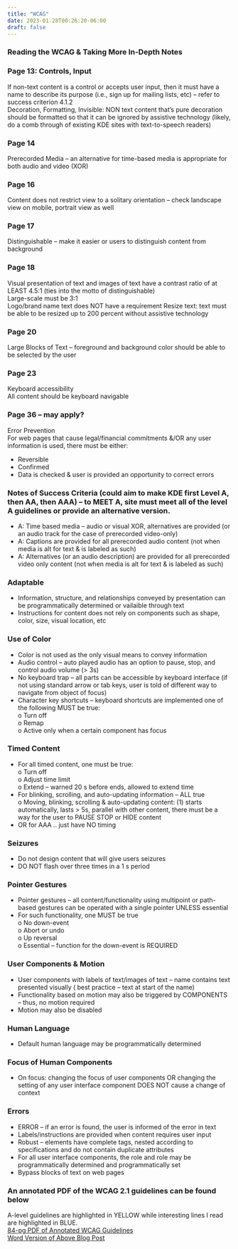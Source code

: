 ```yaml
---
title: "WCAG"
date: 2023-01-28T00:26:20-06:00
draft: false
---
```


### Reading the WCAG & Taking More In-Depth Notes 

### Page 13: Controls, Input 
If non-text content is a control or accepts user input, then it must have a name to describe its purpose (i.e., sign up for mailing lists, etc) – refer to success criterion 4.1.2 \
Decoration, Formatting, Invisible: NON text content that’s pure decoration should be formatted so that it can be ignored by assistive technology (likely, do a comb through of existing KDE sites with text-to-speech readers) 
### Page 14 
Prerecorded Media – an alternative for time-based media is appropriate for both audio and video (XOR) 
### Page 16 
Content does not restrict view to a solitary orientation – check landscape view on mobile, portrait view as well 
### Page 17 
Distinguishable – make it easier or users to distinguish content from background 
### Page 18 
Visual presentation of text and images of text have a contrast ratio of at LEAST 4.5:1 (ties into the motto of distinguishable) \
Large-scale must be 3:1 \
Logo/brand name text does NOT have a requirement 
Resize text: text must be able to be resized up to 200 percent without assistive technology  
### Page 20  
Large Blocks of Text – foreground and background color should be able to be selected by the user  
### Page 23  
Keyboard accessibility    
All content should be keyboard navigable   
### Page 36 – may apply?  
Error Prevention  
For web pages that cause legal/financial commitments &/OR any user information is used, there must be either:  
*	Reversible  
*	Confirmed  
*	Data is checked & user is provided an opportunity to correct errors  
### Notes of Success Criteria (could aim to make KDE first Level A, then AA, then AAA) – to MEET A, site must meet all of the level A guidelines or provide an alternative version.  
*	A: Time based media – audio or visual XOR, alternatives are provided (or an audio track for the case of prerecorded video-only)  
*	A: Captions are provided for all prerecorded audio content (not when media is alt for text & is labeled as such)  
*	A: Alternatives (or an audio description) are provided for all prerecorded video only content (not when media is alt for text & is labeled as such)  
### Adaptable  
*	Information, structure, and relationships conveyed by presentation can be programmatically determined or vailaible through text  
*	Instructions for content does not rely on components such as shape, color, size, visual location, etc  
### Use of Color  
*	Color is not used as the only visual means to convey information  
*	Audio control – auto played audio has an option to pause, stop, and control audio volume (> 3s)  
*	No keyboard trap – all parts can be accessible by keyboard interface (if not using standard arrow or tab keys, user is told of different way to navigate from object of focus)  
*	Character key shortcuts – keyboard shortcuts are implemented one of the following MUST be true:  
o	Turn off  
o	Remap  
o	Active only when a certain component has focus  
### Timed Content  
*	For all timed content, one must be true:  
o	Turn off  
o	Adjust time limit  
o	Extend – warned 20 s before ends, allowed to extend time  
*	For blinking, scrolling, and auto-updating information – ALL true  
o	Moving, blinking, scrolling & auto-updating content: (1) starts automatically, lasts > 5s, parallel with other content, there must be a way for the user to PAUSE STOP or HIDE content  
*	OR for AAA .. just have NO timing  
### Seizures  
*	Do not design content that will give users seizures  
*	DO NOT flash over three times in a 1 s period  
### Pointer Gestures  
*	Pointer gestures – all content/functionality using multipoint or path-based gestures can be operated with a  single pointer UNLESS essential  
*	For such functionality, one MUST be true  
o	No down-event  
o	Abort or undo  
o	Up reversal  
o	Essential – function for the down-event is REQUIRED  
### User Components & Motion  
*	User components with labels of text/images of text – name contains text presented visually ( best practice – text at start of the name)  
*	Functionality based on motion may also be triggered by COMPONENTS – thus, no motion required  
*	Motion may also be disabled  
### Human Language   
*	Default human language may be programmatically determined  
### Focus of Human Components   
*	On focus: changing the focus of user components OR changing the setting of any user interface component DOES NOT cause a change of context  
### Errors  
*	ERROR – if an error is found, the user is informed of the error in text  
*	Labels/instructions are provided when content requires user input  
*	Robust – elements have complete tags, nested according to specifications and do not contain duplicate attributes   
*	For all user interface components, the role and role may be programmatically determined and programmatically set  
*	Bypass blocks of text on web pages  

### An annotated PDF of the WCAG 2.1 guidelines can be found below  
A-level guidelines are highlighted in YELLOW while interesting lines I read are highlighted in BLUE.  
[84-pg PDF of Annotated WCAG Guidelines](http://victoriaemily.github.io/KDE/img/WCAG_Guidelines.pdf)  
[Word Version of Above Blog Post](http://victoriaemily.github.io/KDE/img/KDE.docx)  

